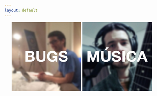 ```yaml
---
layout: default
---
```


<div style='width:100%;text-align:center;'>

<a href='/bugs/' style='display:inline-block; width: 45%'>
  <img src='/images/bugs.jpg' style='display:block'>
</a>
<a href='/music/' style='display:inline-block; width: 45%'>
  <img src='/images/musica.jpg' style='display:block'>
</a>

</div>
